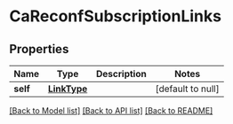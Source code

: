 # CaReconfSubscriptionLinks
## Properties

Name | Type | Description | Notes
------------ | ------------- | ------------- | -------------
**self** | [**LinkType**](LinkType.md) |  | [default to null]

[[Back to Model list]](../README.md#documentation-for-models) [[Back to API list]](../README.md#documentation-for-api-endpoints) [[Back to README]](../README.md)


